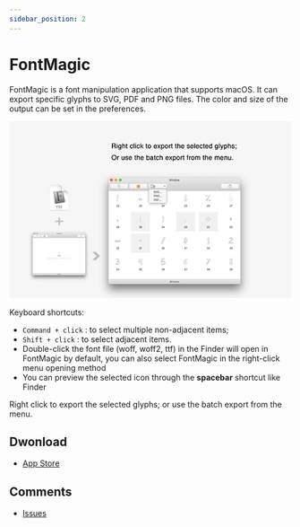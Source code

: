 ```yaml
---
sidebar_position: 2
---
```


# FontMagic

FontMagic is a font manipulation application that supports macOS. It can export specific glyphs to SVG, PDF and PNG files. The color and size of the output can be set in the preferences.


![FontMagic-mini-1](img/FontMagic.png)

Keyboard shortcuts:

* `Command + click` : to select multiple non-adjacent items;
* `Shift + click` : to select adjacent items.
* Double-click the font file (woff, woff2, ttf) in the Finder will open in FontMagic by default, you can also select FontMagic in the right-click menu opening method
* You can preview the selected icon through the **spacebar** shortcut like Finder


Right click to export the selected glyphs; or use the batch export from the menu.

## Dwonload 
* <a href="https://apps.apple.com/app/id1181350496">App Store</a>

## Comments
* <a href="https://github.com/leibnizli/FontMagic/issues">Issues</a>
